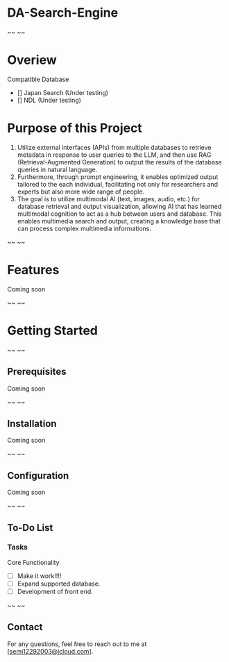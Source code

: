 # DA-Search-Engine

~~ ~~
# Overiew

Compatible Database
- [] Japan Search (Under testing)
- [] NDL  (Under testing)

# Purpose of this Project
1. Utilize external interfaces (APIs) from multiple databases to retrieve metadata in response to user queries to the LLM, and then use RAG (Retrieval-Augmented Generation) to output the results of the database queries in natural language.
2. Furthermore, through prompt engineering, it enables optimized output tailored to the each individual, facilitating not only for researchers and experts but also more wide range of people.
3. The goal is to utilize multimodal AI (text, images, audio, etc.) for database retrieval and output visualization, allowing AI that has learned multimodal cognition to act as a hub between users and database. This enables multimedia search and output, creating a knowledge base that can process complex multimedia informations.

~~ ~~
# Features
Coming soon

~~ ~~
# Getting Started

~~ ~~
## Prerequisites
Coming soon

~~ ~~
## Installation
Coming soon

~~ ~~
## Configuration
Coming soon

~~ ~~
## To-Do List
### Tasks
Core Functionality
- [ ] Make it work!!!!
- [ ] Expand supported database.
- [ ] Development of front end.

~~ ~~
## Contact
For any questions, feel free to reach out to me at [semi12292003@icloud.com].
